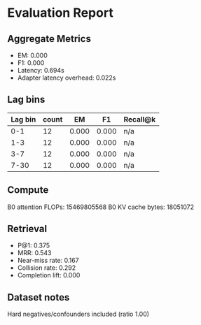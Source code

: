 # Evaluation Report

## Aggregate Metrics

- EM: 0.000
- F1: 0.000
- Latency: 0.694s
- Adapter latency overhead: 0.022s

## Lag bins
| Lag bin | count | EM | F1 | Recall@k |
| ------- | ----- | --- | --- | -------- |
| 0-1 | 12 | 0.000 | 0.000 | n/a |
| 1-3 | 12 | 0.000 | 0.000 | n/a |
| 3-7 | 12 | 0.000 | 0.000 | n/a |
| 7-30 | 12 | 0.000 | 0.000 | n/a |

## Compute
B0 attention FLOPs: 15469805568
B0 KV cache bytes: 18051072

## Retrieval
- P@1: 0.375
- MRR: 0.543
- Near-miss rate: 0.167
- Collision rate: 0.292
- Completion lift: 0.000

## Dataset notes
Hard negatives/confounders included (ratio 1.00)